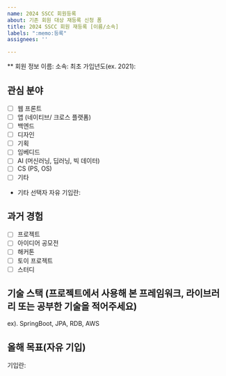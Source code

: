 ```yaml
---
name: 2024 SSCC 회원등록
about: 기존 회원 대상 재등록 신청 폼
title: 2024 SSCC 회원 재등록 [이름/소속]
labels: ":memo:등록"
assignees: ''

---
```


** 회원 정보
이름:
소속:
최초 가입년도(ex. 2021):

## 관심 분야
- [ ] 웹 프론트
- [ ] 앱 (네이티브/ 크로스 플랫폼)
- [ ] 백엔드
- [ ] 디자인
- [ ] 기획
- [ ] 임베디드
- [ ] AI (머신러닝, 딥러닝, 빅 데이터)
- [ ] CS (PS, OS)
- [ ] 기타

- 기타 선택자 자유 기입란:

## 과거 경험
- [ ] 프로젝트
- [ ] 아이디어 공모전
- [ ] 해커톤
- [ ] 토이 프로젝트
- [ ] 스터디

## 기술 스택 (프로젝트에서 사용해 본 프레임워크, 라이브러리 또는 공부한 기술을 적어주세요)
ex). SpringBoot, JPA, RDB, AWS

## 올해 목표(자유 기입)
기입란:
